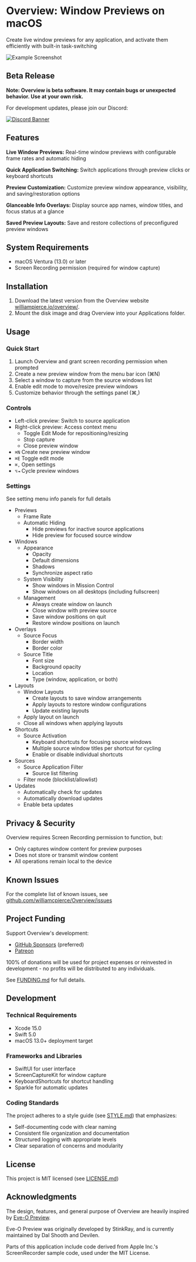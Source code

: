 # Overview: Window Previews on macOS

Create live window previews for any application, and activate them efficiently with built-in task-switching

![Example Screenshot](https://downloads.williampierce.io/Banner.jpg)

## Beta Release

**Note: Overview is beta software. It may contain bugs or unexpected behavior. Use at your own risk.**

For development updates, please join our Discord:

[![Discord Banner](https://discord.com/api/guilds/1295309622445473865/widget.png?style=banner2)](https://discord.gg/ekKMnejQbA)

## Features

**Live Window Previews:** Real-time window previews with configurable frame rates and automatic hiding

**Quick Application Switching:** Switch applications through preview clicks or keyboard shortcuts

**Preview Customization:** Customize preview window appearance, visibility, and saving/restoration options

**Glanceable Info Overlays:** Display source app names, window titles, and focus status at a glance

**Saved Preview Layouts:** Save and restore collections of preconfigured preview windows

## System Requirements

-   macOS Ventura (13.0) or later
-   Screen Recording permission (required for window capture)

## Installation

1. Download the latest version from the Overview website [williampierce.io/overview/](https://williampierce.io/overview/).
2. Mount the disk image and drag Overview into your Applications folder.

## Usage

### Quick Start

1. Launch Overview and grant screen recording permission when prompted
2. Create a new preview window from the menu bar icon (⌘N)
3. Select a window to capture from the source windows list
4. Enable edit mode to move/resize preview windows
5. Customize behavior through the settings panel (⌘,)

### Controls

-   Left-click preview: Switch to source application
-   Right-click preview: Access context menu
    -   Toggle Edit Mode for repositioning/resizing
    -   Stop capture
    -   Close preview window
-   `⌘N` Create new preview window
-   `⌘E` Toggle edit mode
-   `⌘,` Open settings
-   `⌥⇥` Cycle preview windows

### Settings

See setting menu info panels for full details

-   Previews
    -   Frame Rate
    -   Automatic Hiding
        -   Hide previews for inactive source applications
        -   Hide preview for focused source window
-   Windows
    -   Appearance
        -   Opacity
        -   Default dimensions
        -   Shadows
        -   Synchronize aspect ratio
    -   System Visibility
        -   Show windows in Mission Control
        -   Show windows on all desktops (including fullscreen)
    -   Management
        -   Always create window on launch
        -   Close window with preview source
        -   Save window positions on quit
        -   Restore window positions on launch
- Overlays
    -   Source Focus
        -   Border width
        -   Border color
    -   Source Title
        -   Font size
        -   Background opacity
        -   Location
        -   Type (window, application, or both)
-   Layouts
    -   Window Layouts
        - Create layouts to save window arrangements
        - Apply layouts to restore window configurations
        - Update existing layouts
    - Apply layout on launch
    - Close all windows when applying layouts
-   Shortcuts
    -   Source Activation
        -   Keyboard shortcuts for focusing source windows
        -   Multiple source window titles per shortcut for cycling
        -   Enable or disable individual shortcuts
-   Sources
    -   Source Application Filter
        -   Source list filtering
    -   Filter mode (blocklist/allowlist)
-   Updates
    -   Automatically check for updates
    -   Automatically download updates
    -   Enable beta updates

## Privacy & Security

Overview requires Screen Recording permission to function, but:

-   Only captures window content for preview purposes
-   Does not store or transmit window content
-   All operations remain local to the device

## Known Issues

For the complete list of known issues, see [github.com/williamcpierce/Overview/issues](https://github.com/williamcpierce/Overview/issues?q=is%3Aopen+is%3Aissue+label%3Abug)

## Project Funding

Support Overview's development:

-   [GitHub Sponsors](https://github.com/sponsors/williamcpierce) (preferred)
-   [Patreon](https://www.patreon.com/overview_app)

100% of donations will be used for project expenses or reinvested in development - no profits will be distributed to any individuals.

See [FUNDING.md](https://github.com/williamcpierce/Overview/blob/main/FUNDING.md) for full details.

## Development

### Technical Requirements

-   Xcode 15.0
-   Swift 5.0
-   macOS 13.0+ deployment target

### Frameworks and Libraries

-   SwiftUI for user interface
-   ScreenCaptureKit for window capture
-   KeyboardShortcuts for shortcut handling
-   Sparkle for automatic updates

### Coding Standards

The project adheres to a style guide (see [STYLE.md](https://github.com/williamcpierce/Overview/blob/main/STYLE.md)) that emphasizes:

-   Self-documenting code with clear naming
-   Consistent file organization and documentation
-   Structured logging with appropriate levels
-   Clear separation of concerns and modularity

## License

This project is MIT licensed (see [LICENSE.md](https://github.com/williamcpierce/Overview/blob/main/LICENSE.md))

## Acknowledgments

The design, features, and general purpose of Overview are heavily inspired by [Eve-O Preview](https://github.com/Proopai/eve-o-preview).

Eve-O Preview was originally developed by StinkRay, and is currently maintained by Dal Shooth and Devilen.

Parts of this application include code derived from Apple Inc.'s ScreenRecorder sample code, used under the MIT License.
